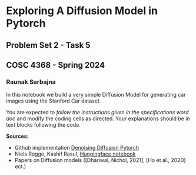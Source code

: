 # Exploring A Diffusion Model in Pytorch
## Problem Set 2 - Task 5
## COSC 4368 - Spring 2024
### Raunak Sarbajna

In this notebook we build a very simple Diffusion Model for generating car images using the Stanford Car dataset. 

You are expected to *follow the instructions given in the specifications word doc* and modify the coding cells as directed.
Your explanations should be in text blocks following the code.


**Sources:**
- Github implementation [Denoising Diffusion Pytorch](https://github.com/lucidrains/denoising-diffusion-pytorch)
- Niels Rogge, Kashif Rasul, [Huggingface notebook](https://colab.research.google.com/github/huggingface/notebooks/blob/main/examples/annotated_diffusion.ipynb#scrollTo=3a159023)
- Papers on Diffusion models ([Dhariwal, Nichol, 2021], [Ho et al., 2020] ect.)
